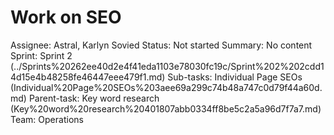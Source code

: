 # Work on SEO

Assignee: Astral, Karlyn Sovied
Status: Not started
Summary: No content
Sprint: Sprint 2 (../Sprints%20262ee40d2e4f41eda1103e78030fc19c/Sprint%202%202cdd14d15e4b48258fe46447eee479f1.md)
Sub-tasks: Individual Page SEOs (Individual%20Page%20SEOs%203aee69a299c74b48a747c0d79f44a60d.md)
Parent-task: Key word research (Key%20word%20research%20401807abb0334ff8be5c2a5a96d7f7a7.md)
Team: Operations